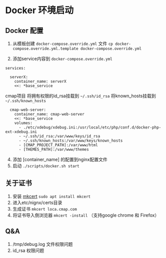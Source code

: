 # Docker 环境启动
## Docker 配置
1. 从模板创建 `docker-compose.override.yml` 文件 
`cp docker-compose.override.yml.template docker-compose.override.yml`

2. 添加service内容到 `docker-compose.override.yml`
```
services:

  serverX:
    container_name: serverX
    <<: *base_service

```
cmap项目
将拥有权限的id_rsa挂载到 `~/.ssh/id_rsa`
将known_hosts挂载到 `~/.ssh/known_hosts`
```
  cmap-web-server:
    container_name: cmap-web-server
    <<: *base_service
    volumes:
      - ./etc/xdebug/xdebug.ini:/usr/local/etc/php/conf.d/docker-php-ext-xdebug.ini
      - ~/.ssh/id_rsa:/var/www/keys/id_rsa
      - ~/.ssh/known_hosts:/var/www/keys/known_hosts
      - [CMAP_PROJECT_PATH]:/var/www/html
      - [THEMES_PATH]:/var/www/themes
```
4. 添加 [container_name] 的配置到nginx配置文件
5. 启动
`./scripts/docker.sh start`  

## 关于证书
1. 安装 [mkcert](https://github.com/FiloSottile/mkcert) `sudo apt install mkcert`
2. 进入etc/nignx/certs目录
3. 生成证书 `mkcert loca.cmap.com`
4. 将证书导入倒浏览器 `mkcert -install` （支持google chrome 和 Firefox）

## Q&A
1. /tmp/debug.log 文件权限问题
2. id_rsa 权限问题
